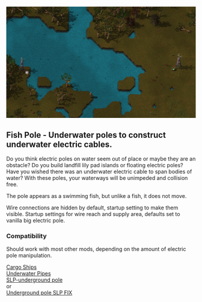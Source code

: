 ![Fish Pole](/underwater_wire.png)

## Fish Pole - Underwater poles to construct underwater electric cables.

Do you think electric poles on water seem out of place or maybe they are an obstacle?
Do you build landfill lily pad islands or floating electric poles?
Have you wished there was an underwater electric cable to span bodies of water?
With these poles, your waterways will be unimpeded and collision free.

The pole appears as a swimming fish, but unlike a fish, it does not move.

Wire connections are hidden by default, startup setting to make them visible.
Startup settings for wire reach and supply area, defaults set to vanilla big electric pole.

### Compatibility
Should work with most other mods, depending on the amount of electric pole manipulation.

[Cargo Ships](https://mods.factorio.com/mod/cargo-ships)  
[Underwater Pipes](https://mods.factorio.com/mod/underwater-pipes)  
[SLP-underground pole](https://mods.factorio.com/mod/slp-underground-poles)  
or  
[Underground pole SLP FIX](https://mods.factorio.com/mod/slp-underground-poles-fix)  

